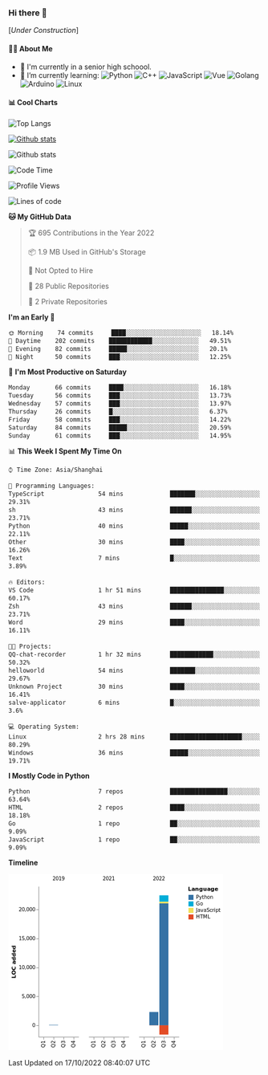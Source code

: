 ### Hi there 👋

\[*Under Construction*\]

<!--
**NoNormalCreeper/NoNormalCreeper** is a ✨ _special_ ✨ repository because its `README.md` (this file) appears on your GitHub profile.

Here are some ideas to get you started:

- 🔭 I’m currently working on ...
- 🌱 I’m currently learning ...
- 👯 I’m looking to collaborate on ...
- 🤔 I’m looking for help with ...
- 💬 Ask me about ...
- 📫 How to reach me: ...
- 😄 Pronouns: ...
- ⚡ Fun fact: ...
-->

#### 👩‍💻 About Me

- 🏫 I'm currently in a senior high schoool.
- 🌱 I’m currently learning: 
![Python](https://img.shields.io/badge/-Python-blue?style=flat-square&logo=Python&logoColor=fff)
![C++](https://img.shields.io/badge/-C%2B%2B-00599C?style=flat-square&logo=C%2B%2B&logoColor=fff)
![JavaScript](https://img.shields.io/badge/-JavaScript-ffca18?style=flat-square&logo=JavaScript&logoColor=fff)
![Vue](https://img.shields.io/badge/-Vue-4FC08D?style=flat-square&logo=Vue.js&logoColor=fff)
![Golang](https://img.shields.io/badge/-Go-007d9c?style=flat-square&logo=Go&logoColor=fff)
![Arduino](https://img.shields.io/badge/-Arduino-00979D?style=flat-square&logo=Arduino&logoColor=fff)
![Linux](https://img.shields.io/badge/-Linux-FCC624?style=flat-square&logo=Linux&logoColor=fff)

#### 📊 Cool Charts

![Top Langs](https://github-readme-stats.vercel.app/api/top-langs/?username=NoNormalCreeper&layout=compact)

[![Github stats](https://github-readme-stats.vercel.app/api?username=NoNormalCreeper&show_icons=true)](https://github.com/anuraghazra/github-readme-stats)

![Github stats](https://github-profile-trophy.vercel.app/?username=NoNormalCreeper)


<!--START_SECTION:waka-->
![Code Time](http://img.shields.io/badge/Code%20Time-122%20hrs%2037%20mins-blue)

![Profile Views](http://img.shields.io/badge/Profile%20Views-0-blue)

![Lines of code](https://img.shields.io/badge/From%20Hello%20World%20I%27ve%20Written-23%20Thousand%20lines%20of%20code-blue)

**🐱 My GitHub Data** 

> 🏆 695 Contributions in the Year 2022
 > 
> 📦 1.9 MB Used in GitHub's Storage 
 > 
> 🚫 Not Opted to Hire
 > 
> 📜 28 Public Repositories 
 > 
> 🔑 2 Private Repositories  
 > 
**I'm an Early 🐤** 

```text
🌞 Morning    74 commits     ████░░░░░░░░░░░░░░░░░░░░░   18.14% 
🌆 Daytime    202 commits    ████████████░░░░░░░░░░░░░   49.51% 
🌃 Evening    82 commits     █████░░░░░░░░░░░░░░░░░░░░   20.1% 
🌙 Night      50 commits     ███░░░░░░░░░░░░░░░░░░░░░░   12.25%

```
📅 **I'm Most Productive on Saturday** 

```text
Monday       66 commits     ████░░░░░░░░░░░░░░░░░░░░░   16.18% 
Tuesday      56 commits     ███░░░░░░░░░░░░░░░░░░░░░░   13.73% 
Wednesday    57 commits     ███░░░░░░░░░░░░░░░░░░░░░░   13.97% 
Thursday     26 commits     █░░░░░░░░░░░░░░░░░░░░░░░░   6.37% 
Friday       58 commits     ███░░░░░░░░░░░░░░░░░░░░░░   14.22% 
Saturday     84 commits     █████░░░░░░░░░░░░░░░░░░░░   20.59% 
Sunday       61 commits     ███░░░░░░░░░░░░░░░░░░░░░░   14.95%

```


📊 **This Week I Spent My Time On** 

```text
⌚︎ Time Zone: Asia/Shanghai

💬 Programming Languages: 
TypeScript               54 mins             ███████░░░░░░░░░░░░░░░░░░   29.31% 
sh                       43 mins             ██████░░░░░░░░░░░░░░░░░░░   23.71% 
Python                   40 mins             █████░░░░░░░░░░░░░░░░░░░░   22.11% 
Other                    30 mins             ████░░░░░░░░░░░░░░░░░░░░░   16.26% 
Text                     7 mins              █░░░░░░░░░░░░░░░░░░░░░░░░   3.89%

🔥 Editors: 
VS Code                  1 hr 51 mins        ███████████████░░░░░░░░░░   60.17% 
Zsh                      43 mins             ██████░░░░░░░░░░░░░░░░░░░   23.71% 
Word                     29 mins             ████░░░░░░░░░░░░░░░░░░░░░   16.11%

🐱‍💻 Projects: 
QQ-chat-recorder         1 hr 32 mins        ████████████░░░░░░░░░░░░░   50.32% 
helloworld               54 mins             ███████░░░░░░░░░░░░░░░░░░   29.67% 
Unknown Project          30 mins             ████░░░░░░░░░░░░░░░░░░░░░   16.41% 
salve-applicator         6 mins              █░░░░░░░░░░░░░░░░░░░░░░░░   3.6%

💻 Operating System: 
Linux                    2 hrs 28 mins       ████████████████████░░░░░   80.29% 
Windows                  36 mins             █████░░░░░░░░░░░░░░░░░░░░   19.71%

```

**I Mostly Code in Python** 

```text
Python                   7 repos             ████████████████░░░░░░░░░   63.64% 
HTML                     2 repos             ████░░░░░░░░░░░░░░░░░░░░░   18.18% 
Go                       1 repo              ██░░░░░░░░░░░░░░░░░░░░░░░   9.09% 
JavaScript               1 repo              ██░░░░░░░░░░░░░░░░░░░░░░░   9.09%

```


**Timeline**

![Chart not found](https://raw.githubusercontent.com/NoNormalCreeper/NoNormalCreeper/main/charts/bar_graph.png) 


 Last Updated on 17/10/2022 08:40:07 UTC
<!--END_SECTION:waka-->

